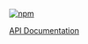 [![npm](https://img.shields.io/npm/v/@acoustic-content-sdk/ng-api.svg?style=flat-square)](https://www.npmjs.com/package/@acoustic-content-sdk/ng-api)

[API Documentation](./markdown/ng-api.md)
